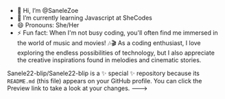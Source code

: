 - 👋 Hi, I’m @SaneleZoe
- 🌱 I’m currently learning Javascript at SheCodes
- 😄 Pronouns: She/Her
- ⚡ Fun fact: When I'm not busy coding, you'll often find me immersed in the world of music and movies! 🎶🎬 As a coding enthusiast, I love exploring the endless possibilities of technology, but I also appreciate the creative inspirations found in melodies and cinematic stories.

Sanele22-blip/Sanele22-blip is a ✨ special ✨ repository because its `README.md` (this file) appears on your GitHub profile.
You can click the Preview link to take a look at your changes.
--->
